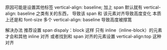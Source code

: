 原因可能是设置其他标签 vertical-align: baseline; 加上 span 默认就有 vertical-align: baseline 之类有关的东西， 导致该 span 和 该元素对齐导致高度变化
本质上还是和 font-size 多个 vertical-align: baseline 导致高度被撑篙

解决办法
推荐设置 span dispaly：block 这样 只有 inline（inline-block）的元素才会和其他 inline 对齐
或者找到和 span 对齐的元素设置 vertical-align:top 这种对齐


